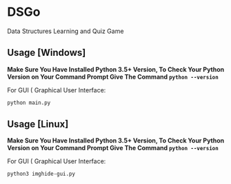 # DSGo
Data Structures Learning and Quiz Game

## Usage [Windows]
**Make Sure You Have Installed Python 3.5+ Version, To Check Your Python Version on Your Command Prompt Give The Command ```python --version```**

For GUI ( Graphical User Interface:
```bash
python main.py
```

## Usage [Linux]
**Make Sure You Have Installed Python 3.5+ Version, To Check Your Python Version on Your Command Prompt Give The Command ```python --version```**

For GUI ( Graphical User Interface:
```bash
python3 imghide-gui.py
```
